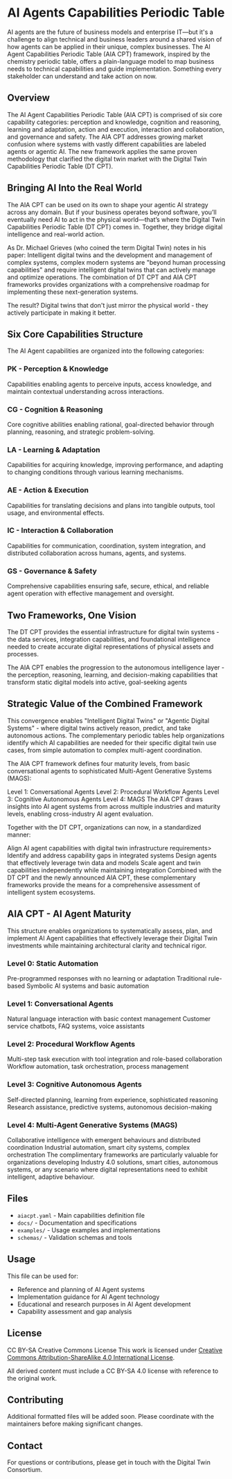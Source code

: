 # AI Agents Capabilities Periodic Table

AI agents are the future of business models and enterprise IT—but it's a challenge to align technical and business leaders around a shared vision of how agents can be applied in their unique, complex businesses. The AI Agent Capabilities Periodic Table (AIA CPT) framework, inspired by the chemistry periodic table, offers a plain-language model to map business needs to technical capabilities and guide implementation. Something every stakeholder can understand and take action on now.

## Overview
The AI Agent Capabilities Periodic Table (AIA CPT) is comprised of six core capability categories: perception and knowledge, cognition and reasoning, learning and adaptation, action and execution, interaction and collaboration, and governance and safety.
The AIA CPT addresses growing market confusion where systems with vastly different capabilities are labeled agents or agentic AI. The new framework applies the same proven methodology that clarified the digital twin market with the Digital Twin Capabilities Periodic Table (DT CPT).

## Bringing AI Into the Real World
The AIA CPT can be used on its own to shape your agentic AI strategy across any domain. But if your business operates beyond software, you’ll eventually need AI to act in the physical world—that’s where the Digital Twin Capabilities Periodic Table (DT CPT) comes in. Together, they bridge digital intelligence and real-world action.

As Dr. Michael Grieves (who coined the term Digital Twin) notes in his paper: Intelligent digital twins and the development and management of complex systems, complex modern systems are "beyond human processing capabilities" and require intelligent digital twins that can actively manage and optimize operations. The combination of DT CPT and AIA CPT frameworks provides organizations with a comprehensive roadmap for implementing these next-generation systems. 

The result? Digital twins that don't just mirror the physical world - they actively participate in making it better.

## Six Core Capabilities Structure

The AI Agent capabilities are organized into the following categories:

### **PK - Perception & Knowledge**
Capabilities enabling agents to perceive inputs, access knowledge, and maintain contextual understanding across interactions.

### **CG - Cognition & Reasoning** 
Core cognitive abilities enabling rational, goal-directed behavior through planning, reasoning, and strategic problem-solving.

### **LA - Learning & Adaptation**
Capabilities for acquiring knowledge, improving performance, and adapting to changing conditions through various learning mechanisms.

### **AE - Action & Execution**
Capabilities for translating decisions and plans into tangible outputs, tool usage, and environmental effects.

### **IC - Interaction & Collaboration**
Capabilities for communication, coordination, system integration, and distributed collaboration across humans, agents, and systems.

### **GS - Governance & Safety**
Comprehensive capabilities ensuring safe, secure, ethical, and reliable agent operation with effective management and oversight.

## Two Frameworks, One Vision
The DT CPT provides the essential infrastructure for digital twin systems - the data services, integration capabilities, and foundational intelligence needed to create accurate digital representations of physical assets and processes.

The AIA CPT enables the progression to the autonomous intelligence layer - the perception, reasoning, learning, and decision-making capabilities that transform static digital models into active, goal-seeking agents

## Strategic Value of the Combined Framework
This convergence enables "Intelligent Digital Twins" or "Agentic Digital Systems" - where digital twins actively reason, predict, and take autonomous actions. The complementary periodic tables help organizations identify which AI capabilities are needed for their specific digital twin use cases, from simple automation to complex multi-agent coordination.

The AIA CPT framework defines four maturity levels, from basic conversational agents to sophisticated Multi-Agent Generative Systems (MAGS):

Level 1: Conversational Agents
Level 2: Procedural Workflow Agents
Level 3: Cognitive Autonomous Agents
Level 4: MAGS
The AIA CPT draws insights into AI agent systems from across multiple industries and maturity levels, enabling cross-industry AI agent evaluation.

Together with the DT CPT, organizations can now, in a standardized manner:

Align AI agent capabilities with digital twin infrastructure requirements>
Identify and address capability gaps in integrated systems
Design agents that effectively leverage twin data and models
Scale agent and twin capabilities independently while maintaining integration
Combined with the DT CPT and the newly announced AIA CPT, these complementary frameworks provide the means for a comprehensive assessment of intelligent system ecosystems.

## AIA CPT - AI Agent Maturity
This structure enables organizations to systematically assess, plan, and implement AI Agent capabilities that effectively leverage their Digital Twin investments while maintaining architectural clarity and technical rigor.

### Level 0: Static Automation

Pre-programmed responses with no learning or adaptation
Traditional rule-based Symbolic AI systems and basic automation

### Level 1: Conversational Agents

Natural language interaction with basic context management
Customer service chatbots, FAQ systems, voice assistants

### Level 2: Procedural Workflow Agents

Multi-step task execution with tool integration and role-based collaboration
Workflow automation, task orchestration, process management

### Level 3: Cognitive Autonomous Agents

Self-directed planning, learning from experience, sophisticated reasoning
Research assistance, predictive systems, autonomous decision-making

### Level 4: Multi-Agent Generative Systems (MAGS)

Collaborative intelligence with emergent behaviours and distributed coordination
Industrial automation, smart city systems, complex orchestration
The complimentary frameworks are particularly valuable for organizations developing Industry 4.0 solutions, smart cities, autonomous systems, or any scenario where digital representations need to exhibit intelligent, adaptive behaviour.

## Files

- `aiacpt.yaml` - Main capabilities definition file
- `docs/` - Documentation and specifications
- `examples/` - Usage examples and implementations
- `schemas/` - Validation schemas and tools

## Usage

This file can be used for:
- Reference and planning of AI Agent systems
- Implementation guidance for AI Agent technology
- Educational and research purposes in AI Agent development
- Capability assessment and gap analysis

## License

CC BY-SA
Creative Commons License
This work is licensed under [Creative Commons Attribution-ShareAlike 4.0 International License](https://creativecommons.org/licenses/by-sa/4.0/).

All derived content must include a CC BY-SA 4.0 license with reference to the original work.

## Contributing

Additional formatted files will be added soon. Please coordinate with the maintainers before making significant changes.

## Contact

For questions or contributions, please get in touch with the Digital Twin Consortium.
